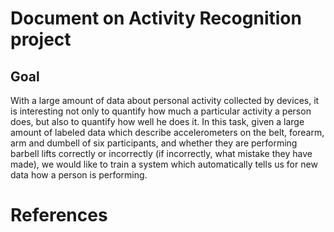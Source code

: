 Document on Activity Recognition project
========================================

Goal
----
With a large amount of data about personal activity collected by devices, it is interesting not only to quantify how much a particular activity a person does, but also to quantify how well he does it. In this task, given a large amount of labeled data which describe accelerometers on the belt, forearm, arm and dumbell of six participants, and whether they are performing barbell lifts correctly or incorrectly (if incorrectly, what mistake they have made), we would like to train a system which automatically tells us for new data how a person is performing.

# References
